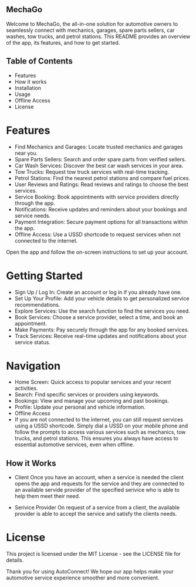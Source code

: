 ## MechaGo

Welcome to MechaGo, the all-in-one solution for automotive owners to seamlessly connect with mechanics, garages, spare parts sellers, car washes, tow trucks, and petrol stations. This README provides an overview of the app, its features, and how to get started.

## Table of Contents
* Features
* How it works
* Installation
* Usage
* Offline Access
* License

# Features
- Find Mechanics and Garages: Locate trusted mechanics and garages near you.
- Spare Parts Sellers: Search and order spare parts from verified sellers.
- Car Wash Services: Discover the best car wash services in your area.
- Tow Trucks: Request tow truck services with real-time tracking.
- Petrol Stations: Find the nearest petrol stations and compare fuel prices.
- User Reviews and Ratings: Read reviews and ratings to choose the best services.
- Service Booking: Book appointments with service providers directly through the app.
- Notifications: Receive updates and reminders about your bookings and service needs.
- Payment Integration: Secure payment options for all transactions within the app.
- Offline Access: Use a USSD shortcode to request services when not connected to the internet.


Open the app and follow the on-screen instructions to set up your account.
# Getting Started
- Sign Up / Log In: Create an account or log in if you already have one.
- Set Up Your Profile: Add your vehicle details to get personalized service recommendations.
- Explore Services: Use the search function to find the services you need.
- Book Services: Choose a service provider, select a time, and book an appointment.
- Make Payments: Pay securely through the app for any booked services.
- Track Services: Receive real-time updates and notifications about your service status.

# Navigation
- Home Screen: Quick access to popular services and your recent activities.
- Search: Find specific services or providers using keywords.
- Bookings: View and manage your upcoming and past bookings.
- Profile: Update your personal and vehicle information.
- Offline Access
- If you are not connected to the internet, you can still request services using a USSD shortcode. Simply dial a USSD on your mobile phone and follow the prompts to access various services such as mechanics, tow trucks, and petrol stations. This ensures you always have access to essential automotive services, even when offline.

## How it Works
* Client
  Once you have an account, when a service is needed the client opens the app and requests for the service and they are connected to an available servide provider of the specified   serivice who is able to help them meet their need.
  
* Serivice Provider
  On request of a service from a client, the available provider is able to accept the service and satisfy the clients needs.


# License
This project is licensed under the MIT License - see the LICENSE file for details.


Thank you for using AutoConnect! We hope our app helps make your automotive service experience smoother and more convenient.
